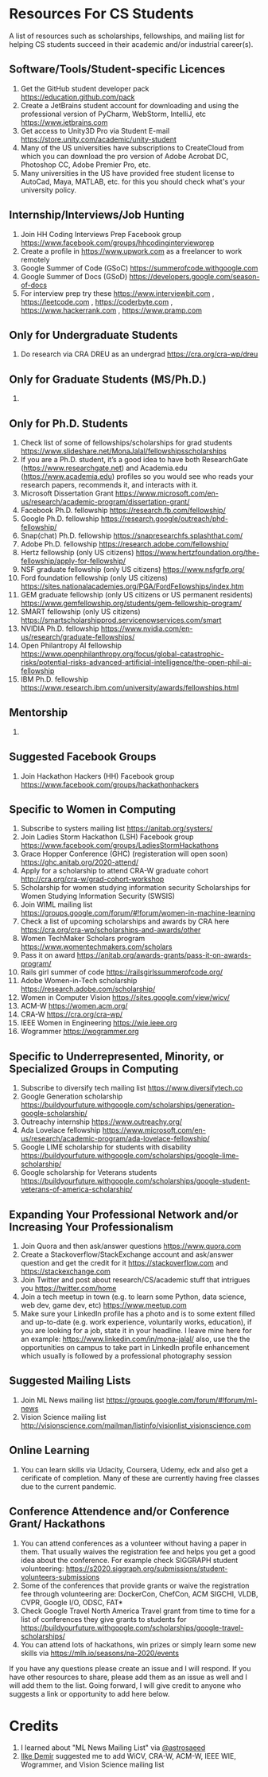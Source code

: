 # Resources For CS Students
A list of resources such as scholarships, fellowships, and mailing list for helping CS students succeed in their academic and/or industrial career(s).

## Software/Tools/Student-specific Licences
1. Get the GitHub student developer pack https://education.github.com/pack
2. Create a JetBrains student account for downloading and using the professional version of PyCharm, WebStorm, IntelliJ, etc https://www.jetbrains.com
3. Get access to Unity3D Pro via Student E-mail https://store.unity.com/academic/unity-student 
4. Many of the US universities have subscriptions to CreateCloud from which you can download the pro version of Adobe Acrobat DC, Photoshop CC, Adobe Premier Pro, etc.
5. Many universities in the US have provided free student license to AutoCad, Maya, MATLAB, etc. for this you should check what's your university policy.


## Internship/Interviews/Job Hunting
1. Join HH Coding Interviews Prep Facebook group https://www.facebook.com/groups/hhcodinginterviewprep 
2. Create a profile in https://www.upwork.com as a freelancer to work remotely
3. Google Summer of Code (GSoC) https://summerofcode.withgoogle.com 
4. Google Summer of Docs (GSoD) https://developers.google.com/season-of-docs
5. For interview prep try these https://www.interviewbit.com  , https://leetcode.com , https://coderbyte.com , https://www.hackerrank.com ,  https://www.pramp.com 

## Only for Undergraduate Students
1. Do research via CRA DREU as an undergrad https://cra.org/cra-wp/dreu 


## Only for Graduate Students (MS/Ph.D.)
1. 

## Only for Ph.D. Students
1. Check list of some of fellowships/scholarships for grad students https://www.slideshare.net/MonaJalal/fellowshipsscholarships 
2. If you are a Ph.D. student, it’s a good idea to have both ResearchGate (https://www.researchgate.net)  and Academia.edu (https://www.academia.edu) profiles so you would see who reads your research papers, recommends it, and interacts with it. 
3. Microsoft Dissertation Grant https://www.microsoft.com/en-us/research/academic-program/dissertation-grant/
4. Facebook Ph.D. fellowship https://research.fb.com/fellowship/
5. Google Ph.D. fellowship https://research.google/outreach/phd-fellowship/
6. Snap(chat) Ph.D. fellowship https://snapresearchfs.splashthat.com/
7. Adobe Ph.D. fellowship https://research.adobe.com/fellowship/
8. Hertz fellowship (only US citizens) https://www.hertzfoundation.org/the-fellowship/apply-for-fellowship/ 
9. NSF graduate fellowship (only US citizens) https://www.nsfgrfp.org/
10. Ford foundation fellowship (only US citizens) https://sites.nationalacademies.org/PGA/FordFellowships/index.htm
11. GEM graduate fellowship (only US citizens or US permanent residents) https://www.gemfellowship.org/students/gem-fellowship-program/
12. SMART fellowship (only US citizens) https://smartscholarshipprod.servicenowservices.com/smart
13. NVIDIA Ph.D. fellowship https://www.nvidia.com/en-us/research/graduate-fellowships/
14. Open Philantropy AI fellowship https://www.openphilanthropy.org/focus/global-catastrophic-risks/potential-risks-advanced-artificial-intelligence/the-open-phil-ai-fellowship
15. IBM Ph.D. fellowship https://www.research.ibm.com/university/awards/fellowships.html

## Mentorship
1. 

## Suggested Facebook Groups
1. Join Hackathon Hackers (HH) Facebook group https://www.facebook.com/groups/hackathonhackers 


## Specific to Women in Computing
1. Subscribe to systers mailing list https://anitab.org/systers/ 
2. Join Ladies Storm Hackathon (LSH) Facebook group https://www.facebook.com/groups/LadiesStormHackathons 
3. Grace Hopper Conference (GHC) (registeration will open soon) https://ghc.anitab.org/2020-attend/ 
4. Apply for a scholarship to attend CRA-W graduate cohort http://cra.org/cra-w/grad-cohort-workshop
5. Scholarship for women studying information security Scholarships for Women Studying Information Security (SWSIS)
6. Join WIML mailing list https://groups.google.com/forum/#!forum/women-in-machine-learning 
7. Check a list of upcoming scholarships and awards by CRA here https://cra.org/cra-wp/scholarships-and-awards/other 
8. Women TechMaker Scholars program https://www.womentechmakers.com/scholars
9. Pass it on award https://anitab.org/awards-grants/pass-it-on-awards-program/
10. Rails girl summer of code https://railsgirlssummerofcode.org/
11. Adobe Women-in-Tech scholarship https://research.adobe.com/scholarship/
12. Women in Computer Vision https://sites.google.com/view/wicv/
13. ACM-W https://women.acm.org/
14. CRA-W https://cra.org/cra-wp/
15. IEEE Women in Engineering https://wie.ieee.org
16. Wogrammer https://wogrammer.org


## Specific to Underrepresented, Minority, or Specialized Groups in Computing
1. Subscribe to diversify tech mailing list https://www.diversifytech.co 
2. Google Generation scholarship https://buildyourfuture.withgoogle.com/scholarships/generation-google-scholarship/
3. Outreachy internship https://www.outreachy.org/
4. Ada Lovelace fellowship https://www.microsoft.com/en-us/research/academic-program/ada-lovelace-fellowship/
5. Google LIME scholarship for students with disability https://buildyourfuture.withgoogle.com/scholarships/google-lime-scholarship/
6. Google scholarship for Veterans students https://buildyourfuture.withgoogle.com/scholarships/google-student-veterans-of-america-scholarship/

## Expanding Your Professional Network and/or Increasing Your Professionalism
1. Join Quora and then ask/answer questions https://www.quora.com
2. Create a Stackoverflow/StackExchange account and ask/answer question and get the credit for it https://stackoverflow.com and https://stackexchange.com
3. Join Twitter and post about research/CS/academic stuff that intrigues you https://twitter.com/home
4. Join a tech meetup in town (e.g. to learn some Python, data science, web dev, game dev, etc) https://www.meetup.com 
5. Make sure your LinkedIn profile has a photo and is to some extent filled and up-to-date (e.g. work experience, voluntarily works, education), if you are looking for a job, state it in your headline. I leave mine here for an example: https://www.linkedin.com/in/mona-jalal/ also, use the the opportunities on campus to take part in LinkedIn profile enhancement which usually is followed by a professional photography session

## Suggested Mailing Lists
1. Join ML News mailing list  https://groups.google.com/forum/#!forum/ml-news 
2. Vision Science mailing list http://visionscience.com/mailman/listinfo/visionlist_visionscience.com

## Online Learning 
1. You can learn skills via Udacity, Coursera, Udemy, edx and also get a cerificate of completion. Many of these are currently having free classes due to the current pandemic.


## Conference Attendence and/or Conference Grant/ Hackathons
1. You can attend conferences as a volunteer without having a paper in them. That usually waives the registration fee and helps you get a good idea about the conference. For example check SIGGRAPH student volunteering: https://s2020.siggraph.org/submissions/student-volunteers-submissions 
2. Some of the conferences that provide grants or waive the registration fee through volunteering are: DockerCon, ChefCon, ACM SIGCHI, VLDB, CVPR, Google I/O, ODSC, FAT*
3. Check Google Travel North America Travel grant from time to time for a list of conferences they give grants to students for https://buildyourfuture.withgoogle.com/scholarships/google-travel-scholarships/
4. You can attend lots of hackathons, win prizes or simply learn some new skills via https://mlh.io/seasons/na-2020/events







If you have any questions please create an issue and I will respond. If you have other resources to share, please add them as an issue as well and I will add them to the list. Going forward, I will give credit to anyone who suggests a link or opportunity to add here below.


# Credits
1. I learned about "ML News Mailing List" via [@astrosaeed](https://github.com/astrosaeed)
2. [Ilke Demir](https://scholar.google.com/citations?hl=en&user=6837MdMAAAAJ&view_op=list_works&sortby=pubdate) suggested me to add WiCV, CRA-W, ACM-W, IEEE WIE, Wogrammer, and Vision Science mailing list 


